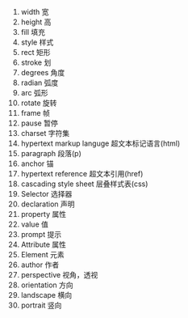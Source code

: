 1. width 宽
2. height 高
3. fill 填充
4. style 样式
5. rect 矩形
6. stroke 划
7. degrees 角度
8. radian 弧度
9. arc 弧形
10. rotate 旋转
11. frame 帧 
12. pause 暂停
13. charset 字符集
14. hypertext markup languge 超文本标记语言(html)
15. paragraph 段落(p)
16. anchor 锚
17. hypertext reference 超文本引用(href)
18. cascading style sheet 层叠样式表(css)
19. Selector 选择器
20. declaration 声明
21. property 属性
22. value 值
23. prompt 提示
24. Attribute 属性
25. Element 元素
26. author 作者
27. perspective 视角，透视
28. orientation 方向
29. landscape 横向
30. portrait 竖向